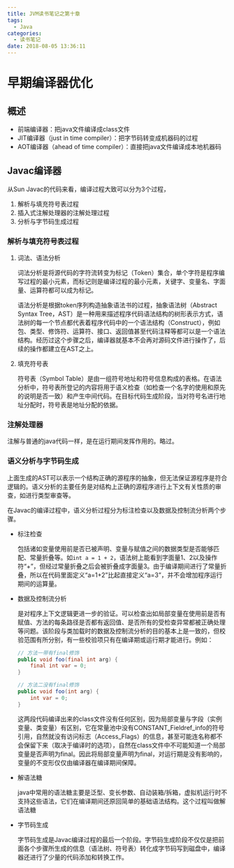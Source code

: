 ```yaml
---
title: JVM读书笔记之第十章
tags:
  - Java
categories:
  - 读书笔记
date: 2018-08-05 13:36:11
---
```


# 早期编译器优化

## 概述

- 前端编译器：把java文件编译成class文件
- JIT编译器（just in time compiler）：把字节码转变成机器码的过程
- AOT编译器（ahead of time compiler）：直接把java文件编译成本地机器码

<!-- more -->

## Javac编译器

从Sun Javac的代码来看，编译过程大致可以分为3个过程，

1. 解析与填充符号表过程
2. 插入式注解处理器的注解处理过程
3. 分析与字节码生成过程

### 解析与填充符号表过程

1. 词法、语法分析

   词法分析是将源代码的字符流转变为标记（Token）集合，单个字符是程序编写过程的最小元素，而标记则是编译过程的最小元素，关键字、变量名、字面量、运算符都可以成为标记。

   语法分析是根据token序列构造抽象语法书的过程，抽象语法树（Abstract Syntax Tree，AST）是一种用来描述程序代码语法结构的树形表示方式，语法树的每一个节点都代表着程序代码中的一个语法结构（Construct），例如包、类型、修饰符、运算符、接口、返回值甚至代码注释等都可以是一个语法结构。经历过这个步骤之后，编译器就基本不会再对源码文件进行操作了，后续的操作都建立在AST之上。

2. 填充符号表

   符号表（Symbol Table）是由一组符号地址和符号信息构成的表格。在语法分析中，符号表所登记的内容将用于语义检查（如检查一个名字的使用和原先的说明是否一致）和产生中间代码。在目标代码生成阶段，当对符号名进行地址分配时，符号表是地址分配的依据。



### 注解处理器

注解与普通的java代码一样，是在运行期间发挥作用的。略过。



### 语义分析与字节码生成

上面生成的AST可以表示一个结构正确的源程序的抽象，但无法保证源程序是符合逻辑的。语义分析的主要任务是对结构上正确的源程序进行上下文有关性质的审查，如进行类型审查等。

在Javac的编译过程中，语义分析过程分为标注检查以及数据及控制流分析两个步骤。

- 标注检查

  包括诸如变量使用前是否已被声明、变量与赋值之间的数据类型是否能够匹配、常量折叠等。如`int a = 1 + 2`，语法树上能看到字面量1、2以及操作符“+”，但经过常量折叠之后会被折叠成字面量3。由于编译期间进行了常量折叠，所以在代码里面定义“a=1+2”比起直接定义“a=3”，并不会增加程序运行期间的运算量。

- 数据及控制流分析

  是对程序上下文逻辑更进一步的验证。可以检查出如局部变量在使用前是否有赋值、方法的每条路径是否都有返回值、是否所有的受检查异常都被正确处理等问题。该阶段与类加载时的数据及控制流分析的目的基本上是一致的，但校验范围有所分别，有一些校验项只有在编译期或运行期才能进行。例如：

  ```java
  // 方法一带有final修饰
  public void foo(final int arg) {
      final int var = 0;
  }
  
  // 方法二没有final修饰
  public void foo(int arg) {
      int var = 0;
  }
  ```

  这两段代码编译出来的class文件没有任何区别，因为局部变量与字段（实例变量、类变量）有区别，它在常量池中没有CONSTANT_Fieldref_info的符号引用，自然就没有访问标志（Access_Flags）的信息，甚至可能连名称都不会保留下来（取决于编译时的选项），自然在class文件中不可能知道一个局部变量是否声明为final。因此将局部变量声明为final，对运行期是没有影响的，变量的不变形仅仅由编译器在编译期间保障。

- 解语法糖

  java中常用的语法糖主要是泛型、变长参数、自动装箱/拆箱，虚拟机运行时不支持这些语法，它们在编译期间还原回简单的基础语法结构。这个过程叫做解语法糖

- 字节码生成

  字节码生成是Javac编译过程的最后一个阶段。字节码生成阶段不仅仅是把前面各个步骤所生成的信息（语法树、符号表）转化成字节码写到磁盘中，编译器还进行了少量的代码添加和转换工作。


